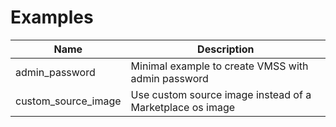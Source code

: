 # Examples

| Name                | Description                                                    |
|---------------------|----------------------------------------------------------------|
| admin_password      | Minimal example to create VMSS with admin password             |
| custom_source_image | Use custom source image instead of a Marketplace os image      |
